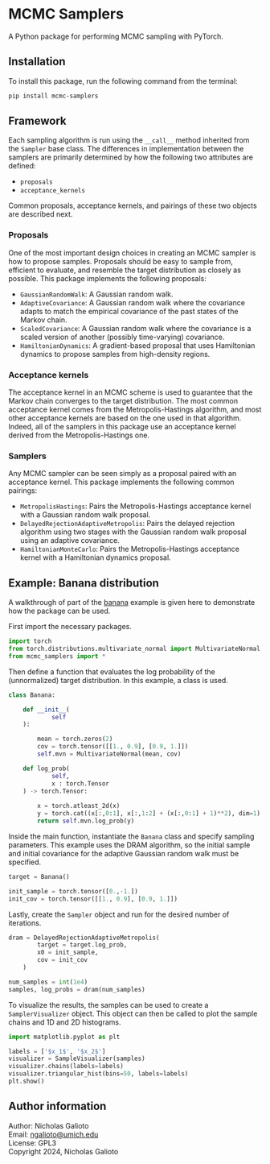 # MCMC Samplers
A Python package for performing MCMC sampling with PyTorch.

## Installation

To install this package, run the following command from the terminal:

```sh
pip install mcmc-samplers
```

## Framework

Each sampling algorithm is run using the `__call__` method inherited from the `Sampler` base class. The differences in implementation between the samplers are primarily determined by how the following two attributes are defined:

* `proposals`
* `acceptance_kernels`

Common proposals, acceptance kernels, and pairings of these two objects are described next.

### Proposals

One of the most important design choices in creating an MCMC sampler is how to propose samples. Proposals should be easy to sample from, efficient to evaluate, and resemble the target distribution as closely as possible. This package implements the following proposals:

* `GaussianRandomWalk`: A Gaussian random walk.
* `AdaptiveCovariance`: A Gaussian random walk where the covariance adapts to match the empirical covariance of the past states of the Markov chain.
* `ScaledCovariance`: A Gaussian random walk where the covariance is a scaled version of another (possibly time-varying) covariance.
* `HamiltonianDynamics`: A gradient-based proposal that uses Hamiltonian dynamics to propose samples from high-density regions.

### Acceptance kernels

The acceptance kernel in an MCMC scheme is used to guarantee that the Markov chain converges to the target distribution. The most common acceptance kernel comes from the Metropolis-Hastings algorithm, and most other acceptance kernels are based on the one used in that algorithm. Indeed, all of the samplers in this package use an acceptance kernel derived from the Metropolis-Hastings one.

### Samplers

Any MCMC sampler can be seen simply as a proposal paired with an acceptance kernel. This package implements the following common pairings:

* `MetropolisHastings`: Pairs the Metropolis-Hastings acceptance kernel with a Gaussian random walk proposal.
* `DelayedRejectionAdaptiveMetropolis`: Pairs the delayed rejection algorithm using two stages with the Gaussian random walk proposal using an adaptive covariance.
* `HamiltonianMonteCarlo`: Pairs the Metropolis-Hastings acceptance kernel with a Hamiltonian dynamics proposal.

## Example: Banana distribution

A walkthrough of part of the [banana](banana.py) example is given here to demonstrate how the package can be used.

First import the necessary packages.

```python
import torch
from torch.distributions.multivariate_normal import MultivariateNormal
from mcmc_samplers import *
```

Then define a function that evaluates the log probability of the (unnormalized) target distribution. In this example, a class is used.

```python
class Banana:

    def __init__(
            self
    ):

        mean = torch.zeros(2)
        cov = torch.tensor([[1., 0.9], [0.9, 1.]])
        self.mvn = MultivariateNormal(mean, cov)

    def log_prob(
            self,
            x : torch.Tensor
    ) -> torch.Tensor:
        
        x = torch.atleast_2d(x)
        y = torch.cat((x[:,0:1], x[:,1:2] + (x[:,0:1] + 1)**2), dim=1)
        return self.mvn.log_prob(y)
```

Inside the main function, instantiate the `Banana` class and specify sampling parameters. This example uses the DRAM algorithm, so the initial sample and initial covariance for the adaptive Gaussian random walk must be specified.

```python
target = Banana()

init_sample = torch.tensor([0.,-1.])
init_cov = torch.tensor([[1., 0.9], [0.9, 1.]])
```

Lastly, create the `Sampler` object and run for the desired number of iterations.

```python
dram = DelayedRejectionAdaptiveMetropolis(
        target = target.log_prob,
        x0 = init_sample,
        cov = init_cov
    )

num_samples = int(1e4)
samples, log_probs = dram(num_samples)
```

To visualize the results, the samples can be used to create a `SamplerVisualizer` object. This object can then be called to plot the sample chains and 1D and 2D histograms.
```python
import matplotlib.pyplot as plt

labels = ['$x_1$', '$x_2$']
visualizer = SampleVisualizer(samples)
visualizer.chains(labels=labels)
visualizer.triangular_hist(bins=50, labels=labels)
plt.show()
```

## Author information

Author: Nicholas Galioto  
Email: [ngalioto@umich.edu](mailto:ngalioto@umich.edu)  
License: GPL3  
Copyright 2024, Nicholas Galioto